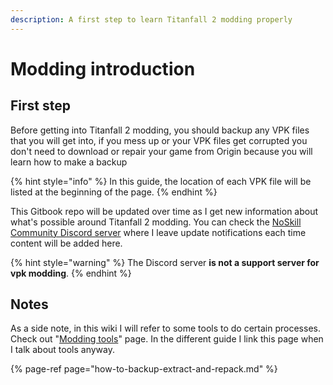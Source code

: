 ```yaml
---
description: A first step to learn Titanfall 2 modding properly
---
```


# Modding introduction

## First step

Before getting into Titanfall 2 modding, you should backup any VPK files that you will get into, if you mess up or your VPK files get corrupted you don't need to download or repair your game from Origin because you will learn how to make a backup

{% hint style="info" %}
In this guide, the location of each VPK file will be listed at the beginning of the page.
{% endhint %}

This Gitbook repo will be updated over time as I get new information about what's possible around Titanfall 2 modding. You can check the [NoSkill Community Discord server](https://discordapp.com/invite/sEgmTKg) where I leave update notifications each time content will be added here.

{% hint style="warning" %}
The Discord server **is not a support server for vpk modding**.
{% endhint %}

## Notes

As a side note, in this wiki I will refer to some tools to do certain processes. Check out "[Modding tools](https://wanty5883.gitbook.io/titanfall2/information/modding-tools)" page. In the different guide I link this page when I talk about tools anyway.

{% page-ref page="how-to-backup-extract-and-repack.md" %}

